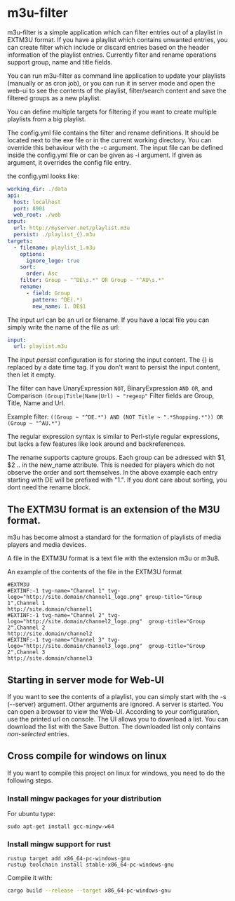 # m3u-filter

m3u-filter is a simple application which can filter entries out of a playlist in EXTM3U format.
If you have a playlist which contains unwanted entries, you can create filter which include or discard entries
based on the header information of the playlist entries.
Currently filter and rename operations support group, name and title fields.

You can run m3u-filter as command line application to update your playlists (manually or as cron job), or you can 
run it in server mode and open the web-ui to see the contents of the playlist, filter/search content and save the filtered groups as a new playlist.

You can define multiple targets for filtering if you want to create multiple playlists from a big playlist.

The config.yml file contains the filter and rename definitions. It should be located next to the exe file or in the current working directory.
You can override this behaviour with the -c argument.
The input file can be defined inside the config.yml file or can be given as -i argument.
If given as argument, it overrides the config file entry.

the config.yml looks like:
```yaml
working_dir: ./data
api:
  host: localhost
  port: 8901
  web_root: ./web
input:
  url: http://myserver.net/playlist.m3u
  persist: ./playlist_{}.m3u
targets:
  - filename: playlist_1.m3u
    options:
      ignore_logo: true
    sort:
      order: Asc
    filter: Group ~ "^DE\s.*" OR Group ~ "^AU\s.*" 
    rename:
      - field: Group
        pattern: ^DE(.*)
        new_name: 1. DE$1
```
The input *url* can be an url or filename. If you have a local file you can simply write the name of the file as url:
```yaml
input:
  url: playlist.m3u
```
The input *persist* configuration is for storing the input content. The {} is replaced by a date time tag. If you don't
want to persist the input content, then let it empty.

The filter can have UnaryExpression ```NOT```, BinaryExpression ```AND OR```, and Comparison ```(Group|Title|Name|Url) ~ "regexp"```
Filter fields are Group, Title, Name and Url.

Example filter:  ```((Group ~ "^DE.*") AND (NOT Title ~ ".*Shopping.*")) OR (Group ~ "^AU.*")```

The regular expression syntax is similar to Perl-style regular expressions,
but lacks a few features like look around and backreferences.

The rename supports capture groups. Each group can be adressed with $1, $2 .. in the new_name attribute.
This is needed for players which do not observe the order and sort themselves. In the above example each entry starting
with DE will be prefixed with "1.". 
If you dont care about sorting, you dont need the rename block.


## The EXTM3U format is an extension of the M3U format.
m3u has become almost a standard for the formation of playlists of media players and media devices.

A file in the EXTM3U format is a text file with the extension m3u or m3u8.

An example of the contents of the file in the EXTM3U format
```
#EXTM3U
#EXTINF:-1 tvg-name="Channel 1" tvg-logo="http://site.domain/channel1_logo.png" group-title="Group 1",Channel 1
http://site.domain/channel1
#EXTINF:-1 tvg-name="Channel 2" tvg-logo="http://site.domain/channel2_logo.png"  group-title="Group 2",Channel 2
http://site.domain/channel2
#EXTINF:-1 tvg-name="Channel 3" tvg-logo="http://site.domain/channel3_logo.png"  group-title="Group 2",Channel 3
http://site.domain/channel3
```

## Starting in server mode for Web-UI
If you want to see the contents of a playlist, you can simply start with the -s (--server)
argument. Other arguments are ignored. A server is started. You can open a browser to view the Web-UI.
According to your configuration, use the printed url on console.
The UI allows you to download a list. You can download the list with the Save Button.
The downloaded list only contains *non-selected* entries.

## Cross compile for windows on linux
If you want to compile this project on linux for windows, you need to do the following steps.

### Install mingw packages for your distribution
For ubuntu type:
```shell
sudo apt-get install gcc-mingw-w64
```
### Install mingw support for rust
```shell
rustup target add x86_64-pc-windows-gnu
rustup toolchain install stable-x86_64-pc-windows-gnu
```

Compile it with:
```sh
cargo build --release --target x86_64-pc-windows-gnu
```
